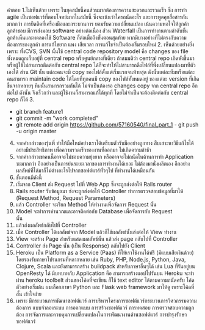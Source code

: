 คำตอบ 
1.ไม่เห็นด้วย เพราะ ในยุคสมัยนี้คนส่วนมากต้องการความสะดวกและรวดเร็ว  ซึ่ง การทำ agile เป็นซอฟแวร์ที่ตอบโจทย์มากในสมัยนี้ ซึ่งจะเน้นว่าใครถนัดอะไร และการพูดคุยสื่อสารกัน มากกว่า การยึดติดที่เครื่องมือและกระบวนการ ยอมรับความเปลี่ยนแปลง เน้นความพอใจให้ลูกค้า ลูกค้าชอบ มีการส่งมอบ software อย่างต่อเนื่อง 
ส่วน Waterfall เป็นการทำงานตามลำดับขั้น  ลูกค้าเห็นและทดลองใช้ Software ก็ต่อเมื่อถึงขั้นตอนสุดท้าย หากมีบางอย่างที่ไม่ตรงกับความต้องการของลูกค้า การแก้ไขยาก แพง เสียเวลา การแก้ไขจำเป็นต้องเริ่มรอบใหม่
2.  เห็นด้วยอย่างยิ่ง เพราะ ทั้งCVS, SVN นั้นใช้ central code repository model คือ changes ของ file ทั้งหมดถูกเก็บอยู่ที่ central repo หรือศูนย์กลางที่เดียว ถ้าสมมติว่า central repo เกิดพังขึ้นมาหรือผู้ใช้ไม่สามารถติดต่อกับ central repo ได้ก็จะทำให้ไม่สามารถดึงไฟล์ที่พึ่งเปลี่ยนแปลงมาทีตัวเองได้ ส่วน Git นั้น แต่ละคนจะมี copy ของไฟล์ตั้งแต่เริ่มแรกจนท้ายสุด ดังนั้นแต่ละทีมหรือแต่ละคนสามารถ maintain code ได้โดยที่ทุกคนมี copy ของไฟล์ทั้งหมดอยู่ ของแต่ละ version ที่เกิดขึ้นจากหลายๆ ทีมนั้นสามารถรวมกันได้ ไม่จำเป็นต้องรอ changes copy จาก central repo อีกต่อไป ดังนั้น จึงเร็วกว่า และผู้ใช้งานก็สามารถแก้ได้ทุกที่ โดยไม่จำเป็นจะต้องติดต่อกับ central repo ก็ได้
3.  
-  git branch feature1 
-  git commit -m "work completed"
-  git remote add origin https://github.com/57160540/final_part_1
                   -   git push -u origin master
4. จากคำกล่าวของรุ่นพี่  ทำให้มือใหม่อย่างเราได้เตรียมตัวรับมืออย่างถูกทาง สืบเสาะหาวิธีแก้ไขได้อย่างมีประสิทธิภาพ เพื่อความรวดเร็วของงานที่ออกมา ไม่เกิดความล่าช้า 
6.  จากคำกล่าวเขาคนนี้อาจจะไม่ชอบความยุ่งยาก หรืออาจจะไม่ถนัดในด้านการทำ Application ซะมากกว่า อีกอย่างเป็นการย่นระยะเวลาของการทำงานได้เยอะ ไม่ต้องมานั่งผลิตเอง อีกอย่างผลลัพธ์ที่ได้มาก็ไม่ต่างอะไรไปจากซอฟต์แวร์ทั่วๆไป  ที่ทำงานได้เหมือนกัน
7. ขั้นตอนมีดังนี้
1. เริ่มจาก Client ส่ง Request ไปที่ Web App ซึ่งจะถูกส่งต่อให้ Rails router
2. Rails router รับข้อมูลมา ซ่งจะถูกส่งต่อให้ Controller ทำการตรวจสอบข้อมูลที่มาให้ (Request Method, Request Parameters) 
3. แล้ว Controller จะเรียก Method ให้ทำงานเพื่อจัดการ Request นั้น 
4. Model จะทำการคำนวณและอาจติดต่อกับ Database เพื่อจัดการกับ Request  
นั้น 
5. แล้วส่งผลลัพธ์กลับไปที่ Controller 
6. เมื่อ Controller ได้ผลลัพธ์จาก Model แล้วก็ใช้ผลลัพธ์นั้นส่งต่อให้ View ทำงาน 
7. View จะสร้าง Page สำหรับแสดงผลลัพธ์นั้น แล้วส่ง page กลับไปที่ Controller  
8. Controller ส่ง Page นั้น (เป็น Response) กลับไปยัง Client
9.  Heroku เป็น Platform as a Service (Paas) ที่ให้เราใช้งานได้ฟรี (มีแบบเสียเงินด้วย) โดยรองรับภาษาโปรแกรมที่หลากหลาย เช่น Ruby, PHP, Node.js, Python, Java, Clojure, Scala และยังสามารถสร้าง buildpack สำหรับภาษาอื่นๆได้ เช่น Lua ที่รันอยู่บน OpenResty ได้
มีบทบาทกับ Application คือ สามารถสร้างแอปไปรันบน Heroku จะทำผ่าน heroku toolbelt ส่วนของโค้ดที่จะเขียน ก็ใช้ text editor ได้ตามความถนัดครับ โค้ดตัวอย่างเริ่มต้น ผมเลือกภาษา Python และ Flask web framework มาให้ดู เพราะโค้ดที่สั้น เข้าใจง่าย
10. เพราะ มีกระบวนการพัฒนาซอฟต์แวร์ การบริหารโครงการซอฟต์แวร์กระบวนการวิศวกรรมความต้องการ แบบจำลองระบบ การออกแบบ การสร้างซอฟต์แวร์ การทดสอบ การตรวจสอบความถูกต้อง การจัดการและควบคุมการเปลี่ยนแปลงในการพัฒนางานด้านซอฟต์แวร์ การบำรุงรักษาซอฟต์แวร์

